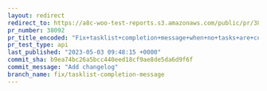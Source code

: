 ```yaml
---
layout: redirect
redirect_to: https://a8c-woo-test-reports.s3.amazonaws.com/public/pr/38092/api/index.html
pr_number: 38092
pr_title_encoded: "Fix+tasklist+completion+message+when+no+tasks+are+completed"
pr_test_type: api
last_published: "2023-05-03 09:48:15 +0000"
commit_sha: b9ea74bc26a5bcc440eed18cf9ae8de5da6d9f6f
commit_message: "Add changelog"
branch_name: fix/tasklist-completion-message
---
```

